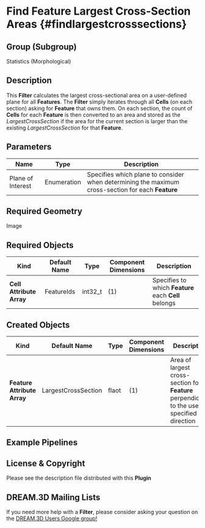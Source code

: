 Find Feature Largest Cross-Section Areas {#findlargestcrosssections}
=============

## Group (Subgroup) ##

Statistics (Morphological)

## Description ##

This **Filter** calculates the largest cross-sectional area on a user-defined plane for all **Features**.  The **Filter** simply iterates through all **Cells** (on each section) asking for **Feature** that owns them.  On each section, the count of **Cells** for each **Feature** is then converted to an area and stored as the *LargestCrossSection* if the area for the current section is larger than the existing *LargestCrossSection* for that **Feature**.

## Parameters ##

| Name | Type | Description |
|------|------| ----------- |
| Plane of Interest | Enumeration | Specifies which plane to consider when determining the maximum cross-section for each **Feature** |

## Required Geometry ##

Image 

## Required Objects ##

| Kind | Default Name | Type | Component Dimensions | Description |
|------|--------------|------|----------------------|-------------|
| **Cell Attribute Array** | FeatureIds | int32_t | (1) | Specifies to which **Feature** each **Cell** belongs |

## Created Objects ##

| Kind | Default Name | Type | Component Dimensions | Description |
|------|--------------|------|----------------------|-------------|
| **Feature Attribute Array** | LargestCrossSection | flaot | (1) | Area of largest cross-section for **Feature** perpendicular to the user specified direction |


## Example Pipelines ##



## License & Copyright ##

Please see the description file distributed with this **Plugin**

## DREAM.3D Mailing Lists ##

If you need more help with a **Filter**, please consider asking your question on the [DREAM.3D Users Google group!](https://groups.google.com/forum/?hl=en#!forum/dream3d-users)


